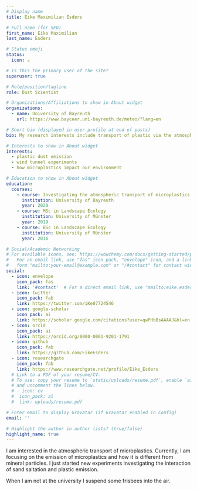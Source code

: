 ```yaml
---
# Display name
title: Eike Maximilian Esders

# Full name (for SEO)
first_name: Eike Maximilian
last_name: Esders

# Status emoji
status:
  icon: ☕️

# Is this the primary user of the site?
superuser: true

# Role/position/tagline
role: Dust Scientist

# Organizations/Affiliations to show in About widget
organizations:
  - name: University of Bayreuth
    url: https://www.bayceer.uni-bayreuth.de/meteo/?lang=en

# Short bio (displayed in user profile at end of posts)
bio: My research interests include transport of plastic via the atmosphere.

# Interests to show in About widget
interests:
  - plastic dust emission
  - wind tunnel experiments
  - how microplastics impact our environment

# Education to show in About widget
education:
  courses:
    - course: Investigating the atmospheric transport of microplastics
      institution: University of Bayreuth
      year: 2020
    - course: MSc in Landscape Ecology
      institution: University of Münster
      year: 2019
    - course: BSc in Landscape Ecology
      institution: University of Münster
      year: 2016

# Social/Academic Networking
# For available icons, see: https://wowchemy.com/docs/getting-started/page-builder/#icons
#   For an email link, use "fas" icon pack, "envelope" icon, and a link in the
#   form "mailto:your-email@example.com" or "/#contact" for contact widget.
social:
  - icon: envelope
    icon_pack: fas
    link: '#contact'  # For a direct email link, use "mailto:eike.esders@uni-bayreuth.de".
  - icon: twitter
    icon_pack: fab
    link: https://twitter.com/iKe07724546
  - icon: google-scholar
    icon_pack: ai
    link: https://scholar.google.com/citations?user=qwPHbBsAAAAJ&hl=en
  - icon: orcid
    icon_pack: ai
    link: https://orcid.org/0000-0001-9201-1791
  - icon: github
    icon_pack: fab
    link: https://github.com/EikeEsders
  - icon: researchgate
    icon_pack: fab  
    link: https://www.researchgate.net/profile/Eike_Esders
  # Link to a PDF of your resume/CV.
  # To use: copy your resume to `static/uploads/resume.pdf`, enable `ai` icons in `params.yaml`,
  # and uncomment the lines below.
  # - icon: cv
  #  icon_pack: ai
  #  link: uploads/resume.pdf

# Enter email to display Gravatar (if Gravatar enabled in Config)
email: ''

# Highlight the author in author lists? (true/false)
highlight_name: true
---
```


I am interested in the atmospheric transport of microplastics. Currently, I am focusing on the emission of microplastics and how it is different from mineral particles. I just started new experiments investigating the interaction of sand saltation and plastic emission.

When I am not at the university I suspend some frisbees into the air.

